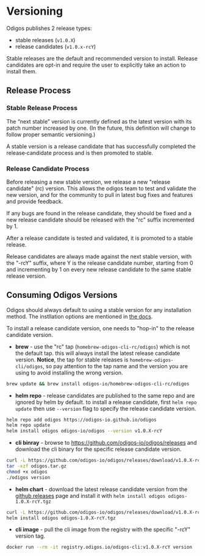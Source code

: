 # Versioning

Odigos publishes 2 release types:
-  stable releases (`v1.0.X`)
-  release candidates (`v1.0.x-rcY`)

Stable releases are the default and recommended version to install. Release candidates are opt-in and require the user to explicitly take an action to install them.

## Release Process

### Stable Release Process

The “next stable” version is currently defined as the latest version with its patch number increased by one.
(In the future, this definition will change to follow proper semantic versioning.)

A stable version is a release candidate that has successfully completed the release‑candidate process and is then promoted to stable.

### Release Candidate Process

Before releasing a new stable version, we release a new "release candidate" (rc) version. This allows the odigos team to test and validate the new version, and for the community to pull in latest bug fixes and features and provide feedback.

If any bugs are found in the release candidate, they should be fixed and a new release candidate should be released with the "rc" suffix incremented by 1.

After a release candidate is tested and validated, it is promoted to a stable release.

Release candidates are always made against the next stable version, with the "-rcY" suffix, where Y is the release candidate number, starting from 0 and incrementing by 1 on every new release candidate to the same stable release version.

## Consuming Odigos Versions

Odigos should always default to using a stable version for any installation method. The instllation options are mentioned in [the docs](https://docs.odigos.io/setup/installation).

To install a release candidate version, one needs to "hop-in" to the release candidate version.

- **brew** - use the "rc" tap (`homebrew-odigos-cli-rc/odigos`) which is not the default tap. this will always install the latest release candidate version. **Notice**, the tap for stable releases is `homebrew-odigos-cli/odigos`, so pay attention to the tap name and the version you are using to avoid installing the wrong version.

```bash
brew update && brew install odigos-io/homebrew-odigos-cli-rc/odigos
```

- **helm repo** - release candidates are published to the same repo and are ignored by helm by default. to install a release candidate, first `helm repo update` then use `--version` flag to specify the release candidate version.

```bash
helm repo add odigos https://odigos-io.github.io/odigos
helm repo update
helm install odigos odigos-io/odigos --version v1.0.X-rcY
```

- **cli binray** - browse to https://github.com/odigos-io/odigos/releases and download the cli binary for the specific release candidate version.

```bash
curl -L https://github.com/odigos-io/odigos/releases/download/v1.0.X-rcY/cli_1.0.X-rcY_linux_amd64.tar.gz -o odigos.tar.gz
tar -xzf odigos.tar.gz
chmod +x odigos
./odigos version
```

- **helm chart** - download the latest release candidate version from the [github releases](https://github.com/odigos-io/odigos/releases) page and install it with `helm install odigos odigos-1.0.X-rcY.tgz`

```bash
curl -L https://github.com/odigos-io/odigos/releases/download/v1.0.X-rcY/helm-chart-odigos-1.0.X-rcY.tgz -o odigos-1.0.X-rcY.tgz
helm install odigos odigos-1.0.X-rcY.tgz
```

- **cli image** - pull the cli image from the registry with the specific "-rcY" version tag.

```bash
docker run --rm -it registry.odigos.io/odigos-cli:v1.0.X-rcY version
```
